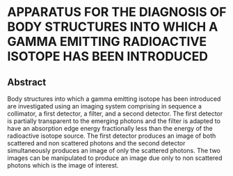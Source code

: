# APPARATUS FOR THE DIAGNOSIS OF BODY STRUCTURES INTO WHICH A GAMMA EMITTING RADIOACTIVE ISOTOPE HAS BEEN INTRODUCED

## Abstract
Body structures into which a gamma emitting isotope has been introduced are investigated using an imaging system comprising in sequence a collimator, a first detector, a filter, and a second detector. The first detector is partially transparent to the emerging photons and the filter is adapted to have an absorption edge energy fractionally less than the energy of the radioactive isotope source. The first detector produces an image of both scattered and non scattered photons and the second detector simultaneously produces an image of only the scattered photons. The two images can be manipulated to produce an image due only to non scattered photons which is the image of interest.